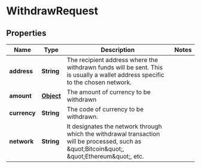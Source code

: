 

# WithdrawRequest


## Properties

Name | Type | Description | Notes
------------ | ------------- | ------------- | -------------
**address** | **String** | The recipient address where the withdrawn funds will be sent. This is usually a wallet address specific to the chosen network. | 
**amount** | [**Object**](Object.md) | The amount of currency to be withdrawn | 
**currency** | **String** | The code of currency to be withdrawn. | 
**network** | **String** | It designates the network through which the withdrawal transaction will be processed, such as \&quot;Bitcoin\&quot;, \&quot;Ethereum\&quot;, etc. | 



